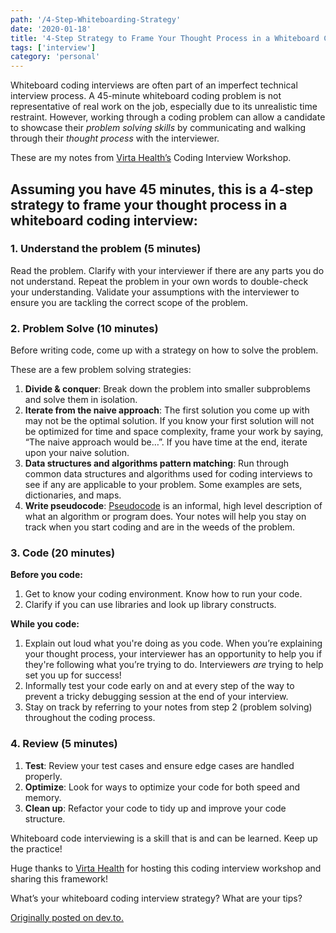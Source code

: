 ```yaml
---
path: '/4-Step-Whiteboarding-Strategy'
date: '2020-01-18'
title: '4-Step Strategy to Frame Your Thought Process in a Whiteboard Coding Interview'
tags: ['interview']
category: 'personal'
---
```


Whiteboard coding interviews are often part of an imperfect technical interview process. A 45-minute whiteboard coding problem is not representative of real work on the job, especially due to its unrealistic time restraint. However, working through a coding problem can allow a candidate to showcase their _problem solving skills_ by communicating and walking through their _thought process_ with the interviewer.

These are my notes from [Virta Health’s](https://www.virtahealth.com/) Coding Interview Workshop.

## Assuming you have 45 minutes, this is a 4-step strategy to frame your thought process in a whiteboard coding interview:

### 1. Understand the problem (5 minutes)

Read the problem. Clarify with your interviewer if there are any parts you do not understand. Repeat the problem in your own words to double-check your understanding. Validate your assumptions with the interviewer to ensure you are tackling the correct scope of the problem.

### 2. Problem Solve (10 minutes)

Before writing code, come up with a strategy on how to solve the problem.

These are a few problem solving strategies:

1. **Divide & conquer**: Break down the problem into smaller subproblems and solve them in isolation.
2. **Iterate from the naive approach**: The first solution you come up with may not be the optimal solution. If you know your first solution will not be optimized for time and space complexity, frame your work by saying, “The naive approach would be…”. If you have time at the end, iterate upon your naive solution.
3. **Data structures and algorithms pattern matching**: Run through common data structures and algorithms used for coding interviews to see if any are applicable to your problem. Some examples are sets, dictionaries, and maps.
4. **Write pseudocode**: [Pseudocode](https://en.wikipedia.org/wiki/Pseudocode) is an informal, high level description of what an algorithm or program does. Your notes will help you stay on track when you start coding and are in the weeds of the problem.

### 3. Code (20 minutes)

**Before you code:**

1. Get to know your coding environment. Know how to run your code.
2. Clarify if you can use libraries and look up library constructs.

**While you code:**

1. Explain out loud what you're doing as you code. When you’re explaining your thought process, your interviewer has an opportunity to help you if they're following what you’re trying to do. Interviewers _are_ trying to help set you up for success!
2. Informally test your code early on and at every step of the way to prevent a tricky debugging session at the end of your interview.
3. Stay on track by referring to your notes from step 2 (problem solving) throughout the coding process.

### 4. Review (5 minutes)

1. **Test**: Review your test cases and ensure edge cases are handled properly.
2. **Optimize**: Look for ways to optimize your code for both speed and memory.
3. **Clean up**: Refactor your code to tidy up and improve your code structure.

Whiteboard code interviewing is a skill that is and can be learned. Keep up the practice!

Huge thanks to [Virta Health](https://www.virtahealth.com/) for hosting this coding interview workshop and sharing this framework!

What’s your whiteboard coding interview strategy? What are your tips?

[Originally posted on dev.to.](https://dev.to/sophia_wyl/4-step-strategy-to-frame-your-thought-process-in-a-whiteboard-coding-interview-74l)
